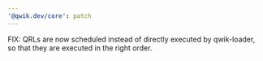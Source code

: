 ```yaml
---
'@qwik.dev/core': patch
---
```


FIX: QRLs are now scheduled instead of directly executed by qwik-loader, so that they are executed in the right order.

